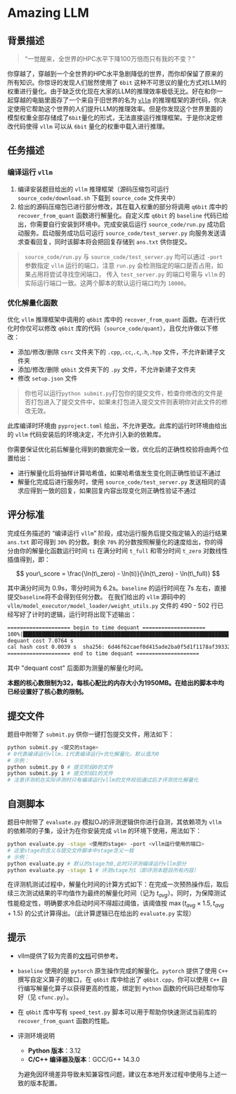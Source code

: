 # Amazing LLM

## 背景描述

> “一觉醒来，全世界的HPC水平下降100万倍而只有我的不变？”

你穿越了，穿越到一个全世界的HPC水平急剧降低的世界，而你却保留了原来的所有知识。你惊讶的发现人们居然使用了 `6bit` 这种不可思议的量化方式对LLM的权重进行量化。由于缺乏优化现在大家的LLM的推理效率极低无比。好在和你一起穿越的电脑里面存了一个来自于旧世界的名为 [`vllm`](https://github.com/vllm-project/vllm) 的推理框架的源代码，你决定使用它帮助这个世界的人们提升LLM的推理效率。但是你发现这个世界里面的模型权重全部存储成了`6bit`量化的形式，无法直接运行推理框架。于是你决定修改代码使得 `vllm` 可以从 `6bit` 量化的权重中载入进行推理。

## 任务描述

### 编译运行 `vllm`

1. 编译安装题目给出的 `vllm` 推理框架（源码压缩包可运行 `source_code/download.sh` 下载到 `source_code` 文件夹中）
2. 给出的源码压缩包已进行部分修改，其在载入权重的部分将调用 `q6bit` 库中的 `recover_from_quant` 函数进行解量化。自定义库 `q6bit` 的 `baseline` 代码已给出，你需要自行安装到环境中。完成安装后运行 `source_code/run.py` 成功启动服务。启动服务成功后可运行 `source_code/test_server.py` 向服务发送请求查看回复，同时该脚本将会把回复存储到 `ans.txt` 供你提交。

> `source_code/run.py` 与 `source_code/test_server.py` 均可以通过 `-port` 参数指定 `vllm` 运行的端口，注意 `run.py` 会检测指定的端口是否占用，如果占用将尝试寻找空闲端口， 传入 `test_server.py` 的端口号需与 `vllm` 的实际运行端口一致。这两个脚本的默认运行端口均为 `18000`。

### 优化解量化函数

优化 `vllm` 推理框架中调用的 `q6bit` 库中的 `recover_from_quant` 函数。在进行优化时你仅可以修改 `q6bit` 库的代码（`source_code/quant`），且仅允许做以下修改：
* 添加/修改/删除 `csrc` 文件夹下的 `.cpp`,`.cc`,`.c`,`.h`,`.hpp` 文件，不允许新建子文件夹
* 添加/修改/删除 `q6bit` 文件夹下的 `.py` 文件，不允许新建子文件夹
* 修改 `setup.json` 文件

> 你也可以运行`python submit.py`打包你的提交文件，检查你修改的文件是否打包进入了提交文件中，如果未打包进入提交文件则表明你对此文件的修改无效。

此库编译时环境由 `pyproject.toml` 给出，不允许更改。此库的运行时环境由给出的 `vllm` 代码安装后的环境决定，不允许引入新的依赖库。

你需要保证优化前后解量化得到的数据完全一致，优化后的正确性校验将由两个位置给出：
* 进行解量化后将抽样计算哈希值，如果哈希值发生变化则正确性验证不通过
* 解量化完成后进行服务时，使用 `source_code/test_server.py` 发送相同的请求应得到一致的回复，如果回复内容出现变化则正确性验证不通过


## 评分标准

完成任务描述的 “编译运行 `vllm`” 阶段，成功运行服务后提交指定输入的运行结果 `ans.txt` 即可得到 `30%` 的分数。剩余 `70%` 的分数按照解量化的速度给出，你的得分由你的解量化函数运行时间 `ti` 在满分时间 `t_full` 和零分时间 `t_zero` 对数线性插值得到，即：

$$ your\_score = \frac{\ln(t\_zero) - \ln(ti)}{\ln(t\_zero) - \ln(t\_full)} $$

其中满分时间为 0.9s，零分时间为 6.2s。`baseline` 的运行时间在 7s 左右，直接提交`baseline`将不会得到任何分数。
在我们给出的 `vllm` 源码中的 `vllm/model_executor/model_loader/weight_utils.py` 文件的 490 - 502 行已经写好了计时的逻辑，运行时将出现下述输出：
``` txt
==================== begin to time dequant ====================
100%|████████████████████████████████████████████████████████████████████| 254/254 [00:07<00:00, 36.13it/s]
dequant cost 7.0764 s
cal hash cost 0.0039 s  sha256: 6d46f62caef0d415ade2ba0f5d1f1178af39332fba692008c0846417c66550bb
==================== end to time dequant ====================
```
其中 "dequant cost" 后面即为测量的解量化时间。

**本题的核心数限制为32，每核心配比的内存大小为1950MB。在给出的脚本中均已经设置好了核心数的限制。**

## 提交文件

题目中附带了 `submit.py` 供你一键打包提交文件，用法如下：
```bash
python submit.py <提交的stage> 
# 0代表编译运行vllm，1代表编译运行+优化解量化。默认值为0
# 示例：
python submit.py 0 # 提交阶段0的文件
python submit.py 1 # 提交阶段1的文件
# 注意评测机在实际评测时只有编译运行vllm的文件校验通过后才评测优化解量化
```
## 自测脚本

题目中附带了 `evaluate.py` 模拟OJ的评测逻辑供你进行自测，其依赖项为 `vllm` 的依赖项的子集，设计为在你安装完成 `vllm` 的环境下使用，用法如下：
``` bash
python evaluate.py -stage <使用的stage> -port <vllm运行使用的端口>
# 这里stage的含义与提交文件脚本中stage含义一致
# 示例：
python evaluate.py # 默认的stage为0,此时只评测编译运行vllm部分
python evaluate.py -stage 1 # 评测stage为1（即评测本题目所有内容）
```
在评测机测试过程中，解量化时间的计算方式如下：在完成一次预热操作后，取后续三次测试结果的平均值作为最终的解量化时间（记为 $t_{avg}$）。同时，为保障测试性能稳定性，明确要求冷启动时间不得超过阈值，该阈值按 $\max (t_{avg} \times 1.5, t_{avg}+1.5)$ 的公式计算得出。（此计算逻辑已在给出的 `evaluate.py` 实现）

## 提示

* vllm提供了较为完善的[文档](https://docs.vllm.ai)可供参考。
* `baseline` 使用的是 `pytorch` 原生操作完成的解量化。`pytorch` 提供了使用 `C++` 撰写自定义算子的接口，在 `q6bit` 库中给出了 `q6bit.cpp`，你可以使用 `C++` 自行编写解量化算子以获得更高的性能，绑定到 `Python` 函数的代码已经帮你写好（见 `cfunc.py`）。
* 在 `q6bit` 库中写有 `speed_test.py` 脚本可以用于帮助你快速测试当前库的 `recover_from_quant` 函数的性能。
* 评测环境说明
    - **Python 版本**：3.12
    - **C/C++ 编译器及版本**：GCC/G++ 14.3.0
    
    为避免因环境差异导致未知兼容性问题，建议在本地开发过程中使用与上述一致的版本配置。